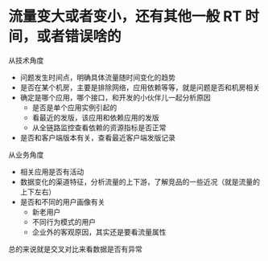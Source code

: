 
# 流量变大或者变小，还有其他一般 RT 时间，或者错误啥的

从技术角度
- 问题发生时间点，明确具体流量随时间变化的趋势
- 是否在某个机房，主要是排除网络，应用依赖等等，就是问题是否和机房相关
- 确定是哪个应用，哪个接口，和开发的小伙伴儿一起分析原因
    - 是否是单个应用实例引起的
    - 看最近的发版，该应用和依赖应用的发版
    - 从全链路监控查看依赖的资源指标是否正常
- 是否和客户端版本有关，查看最近客户端发版记录


从业务角度
- 相关应用是否有活动
- 数据变化的渠道特征，分析流量的上下游，了解竞品的一些近况（就是流量的上下左右）
- 是否和不同的用户画像有关
    - 新老用户
    - 不同行为模式的用户
    - 企业外的客观原因，其实还是要看流量属性

总的来说就是交叉对比来看数据是否有异常

